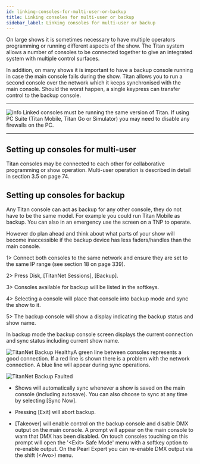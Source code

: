 ```yaml
---
id: linking-consoles-for-multi-user-or-backup 
title: Linking consoles for multi-user or backup
sidebar_label: Linking consoles for multi-user or backup
---
```


On large shows it is sometimes necessary to have multiple operators
programming or running different aspects of the show. The Titan system
allows a number of consoles to be connected together to give an
integrated system with multiple control surfaces.

In addition, on many shows it is important to have a backup console
running in case the main console fails during the show. Titan allows you
to run a second console over the network which it keeps synchronised
with the main console. Should the worst happen, a single keypress can
transfer control to the backup console.

  --------------------------------------------------------------------------------------------- ---------------------------------------------------------------------------------------------------------------------------------------------------------------------
  ![info](/docs/images/image6.png)   Linked consoles must be running the same version of Titan. If using PC Suite (Titan Mobile, Titan Go or Simulator) you may need to disable any firewalls on the PC.
  --------------------------------------------------------------------------------------------- ---------------------------------------------------------------------------------------------------------------------------------------------------------------------

Setting up consoles for multi-user
----------------------------------

Titan consoles may be connected to each other for collaborative
programming or show operation. Multi-user operation is described in
detail in section 3.5 on page 74.

Setting up consoles for backup
------------------------------

Any Titan console can act as backup for any other console, they do not
have to be the same model. For example you could run Titan Mobile as
backup. You can also in an emergency use the screen on a TNP to operate.

However do plan ahead and think about what parts of your show will
become inaccessible if the backup device has less faders/handles than
the main console.

1\> Connect both consoles to the same network and ensure they are set to
the same IP range (see section 18 on page 339).

2\> Press Disk, \[TitanNet Sessions\], \[Backup\].

3\> Consoles available for backup will be listed in the softkeys.

4\> Selecting a console will place that console into backup mode and
sync the show to it.

5\> The backup console will show a display indicating the backup status
and show name.

In backup mode the backup console screen displays the current connection
and sync status including current show name.

![TitanNet Backup
Healthy](/docs/images/image307.png)A green line between consoles represents a
good connection. If a red line is shown there is a problem with the
network connection. A blue line will appear during sync operations.

![TitanNet Backup
Faulted](/docs/images/image308.png)

-   Shows will automatically sync whenever a show is saved on the main
    console (including autosave). You can also choose to sync at any
    time by selecting \[Sync Now\].

-   Pressing \[Exit\] will abort backup.

-   \[Takeover\] will enable control on the backup console and disable
    DMX output on the main console. A prompt will appear on the main
    console to warn that DMX has been disabled. On touch consoles
    touching on this prompt will open the \'\<Exit\> Safe Mode\' menu
    with a softkey option to re-enable output. On the Pearl Expert you
    can re-enable DMX output via the shift (\<Avo\>) menu.



